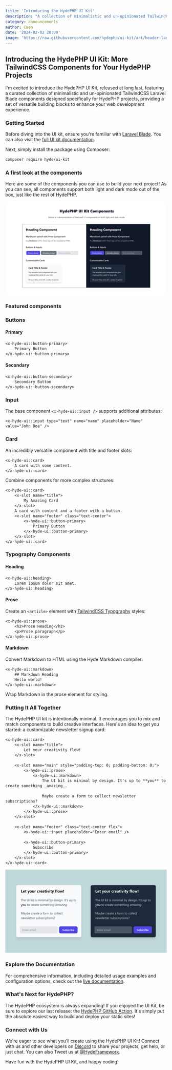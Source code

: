 ```yaml
---
title: 'Introducing the HydePHP UI Kit'
description: "A collection of minimalistic and un-opinionated TailwindCSS components for your HydePHP projects"
category: announcements
author: Caen
date: '2024-02-02 20:00'
image: 'https://raw.githubusercontent.com/hydephp/ui-kit/art/header-large-min.png'
---
```


## Introducing the HydePHP UI Kit: More TailwindCSS Components for Your HydePHP Projects

I'm excited to introduce the HydePHP UI Kit, released at long last, featuring a curated collection of minimalistic and un-opinionated TailwindCSS Laravel Blade components designed specifically for HydePHP projects, providing a set of versatile building blocks to enhance your web development experience.

### Getting Started

Before diving into the UI kit, ensure you're familiar with [Laravel Blade](https://laravel.com/docs/blade). You can also visit the [full UI kit documentation](https://hydephp.github.io/ui-kit/).

Next, simply install the package using Composer:

```bash
composer require hyde/ui-kit
```

### A first look at the components

Here are some of the components you can use to build your next project! As you can see, all components support both light and dark mode out of the box, just like the rest of HydePHP.

![Components Screenshot](https://raw.githubusercontent.com/hydephp/ui-kit/art/header-large-min.png)

### Featured components

### Buttons

#### Primary

```blade
<x-hyde-ui::button-primary>
	Primary Button
</x-hyde-ui::button-primary>
```

#### Secondary

```blade
<x-hyde-ui::button-secondary>
	Secondary Button
</x-hyde-ui::button-secondary>
```

### Input

The base component `<x-hyde-ui::input />` supports additional attributes:

```blade
<x-hyde-ui::input type="text" name="name" placeholder="Name" value="John Doe" />
```

### Card

An incredibly versatile component with title and footer slots:

```blade
<x-hyde-ui::card>
	A card with some content.
</x-hyde-ui::card>
```

Combine components for more complex structures:

```blade
<x-hyde-ui::card>
    <x-slot name="title">
        My Amazing Card
    </x-slot>
    A card with content and a footer with a button.
    <x-slot name="footer" class="text-center">
        <x-hyde-ui::button-primary>
            Primary Button
        </x-hyde-ui::button-primary>
    </x-slot>
</x-hyde-ui::card>
```

### Typography Components

#### Heading

```blade
<x-hyde-ui::heading>
    Lorem ipsum dolor sit amet.
</x-hyde-ui::heading>
```

#### Prose

Create an `<article>` element with [TailwindCSS Typography](https://tailwindcss.com/docs/typography-plugin) styles:

```blade
<x-hyde-ui::prose>
    <h2>Prose Heading</h2>
    <p>Prose paragraph</p>
</x-hyde-ui::prose>
```

#### Markdown

Convert Markdown to HTML using the Hyde Markdown compiler:

```blade
<x-hyde-ui::markdown>
    ## Markdown Heading
    Hello world!
</x-hyde-ui::markdown>
```

Wrap Markdown in the prose element for styling.

### Putting It All Together

The HydePHP UI kit is intentionally minimal. It encourages you to mix and match components to build creative interfaces. Here's an idea to get you started: a customizable newsletter signup card:

```blade
<x-hyde-ui::card>
    <x-slot name="title">
        Let your creativity flow!
    </x-slot>

    <x-slot name="main" style="padding-top: 0; padding-bottom: 0;">
        <x-hyde-ui::prose>
            <x-hyde-ui::markdown>
                The UI kit is minimal by design. It's up to **you** to create something _amazing_.

                Maybe create a form to collect newsletter subscriptions?
            </x-hyde-ui::markdown>
        </x-hyde-ui::prose>
    </x-slot>

    <x-slot name="footer" class="text-center flex">
        <x-hyde-ui::input placeholder="Enter email" />

        <x-hyde-ui::button-primary>
            Subscribe
        </x-hyde-ui::button-primary>
    </x-slot>
</x-hyde-ui::card>
```


![Newsletter Screenshot](https://raw.githubusercontent.com/hydephp/ui-kit/art/newsletter-signup-example-min.png)


### Explore the Documentation

For comprehensive information, including detailed usage examples and configuration options, check out the [live documentation](https://hydephp.github.io/ui-kit/).

### What's Next for HydePHP?

The HydePHP ecosystem is always expanding! If you enjoyed the UI Kit, be sure to explore our last release: the [HydePHP GitHub Action](https://github.com/hydephp/action). It's simply put the absolute easiest way to build and deploy your static sites!


### Connect with Us

We're eager to see what you’ll create using the HydePHP UI Kit! Connect with us and other developers on [Discord](https://discord.hydephp.com/) to share your projects, get help, or just chat. You can also Tweet us at [@HydeFramework](https://twitter.com/HydeFramework).

Have fun with the HydePHP UI Kit, and happy coding!
